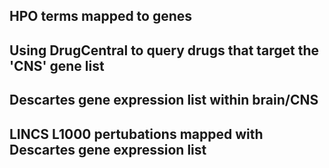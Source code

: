## HPO terms mapped to genes
## Using DrugCentral to query drugs that target the 'CNS' gene list
## Descartes gene expression list within brain/CNS
## LINCS L1000 pertubations mapped with Descartes gene expression list
